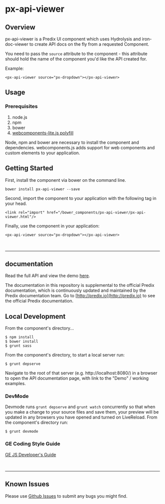# px-api-viewer

## Overview

px-api-viewer is a Predix UI component which uses Hydrolysis and iron-doc-viewer to create API docs on the fly from a requested Component.

You need to pass the `source` attribute to the component - this attribute should hold the name of the component you'd like the API created for.

Example:

    <px-api-viewer source="px-dropdown"></px-api-viewer>



## Usage

### Prerequisites
1. node.js
2. npm
3. bower
4. [webcomponents-lite.js polyfill](https://github.com/webcomponents/webcomponentsjs)

Node, npm and bower are necessary to install the component and dependencies. webcomponents.js adds support for web components and custom elements to your application.

## Getting Started

First, install the component via bower on the command line.

```
bower install px-api-viewer --save
```

Second, import the component to your application with the following tag in your head.

```
<link rel="import" href="/bower_components/px-api-viewer/px-api-viewer.html"/>
```

Finally, use the component in your application:

```
<px-api-viewer source="px-dropdown"></px-api-viewer>
```

<br />
<hr />

## documentation

Read the full API and view the demo [here](https://predixdev.github.io/px-api-viewer).

The documentation in this repository is supplemental to the official Predix documentation, which is continuously updated and maintained by the Predix documentation team. Go to [http://predix.io](http://predix.io) to see the official Predix documentation.


## Local Development

From the component's directory...

```
$ npm install
$ bower install
$ grunt sass
```

From the component's directory, to start a local server run:

```
$ grunt depserve
```

Navigate to the root of that server (e.g. http://localhost:8080/) in a browser to open the API documentation page, with link to the "Demo" / working examples.


### DevMode
Devmode runs `grunt depserve` and `grunt watch` concurrently so that when you make a change to your source files and save them, your preview will be updated in any browsers you have opened and turned on LiveReload.
From the component's directory run:

```
$ grunt devmode
```

### GE Coding Style Guide
[GE JS Developer's Guide](https://github.com/GeneralElectric/javascript)

<br />
<hr />

## Known Issues

Please use [Github Issues](https://github.com/PredixDev/px-api-viewer/issues) to submit any bugs you might find.
